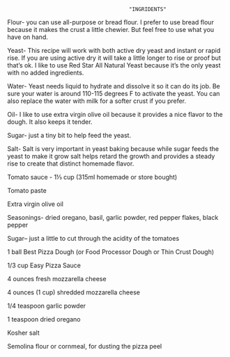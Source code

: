 
                                           "INGRIDENTS"


Flour- you can use all-purpose or bread flour. I prefer to use bread flour because it makes the crust a little chewier. But feel free to use what you have on hand.

Yeast- This recipe will work with both active dry yeast and instant or rapid rise. If you are using active dry it will take a little longer to rise or proof but that’s ok. I like to use Red Star All Natural Yeast because it’s the only yeast with no added ingredients.

Water- Yeast needs liquid to hydrate and dissolve it so it can do its job. Be sure your water is around 110-115 degrees F to activate the yeast. You can also replace the water with milk for a softer crust if you prefer.

Oil- I like to use extra virgin olive oil because it provides a nice flavor to the dough. It also keeps it tender.

Sugar- just a tiny bit to help feed the yeast.

Salt- Salt is very important in yeast baking because while sugar feeds the yeast to make it grow salt helps retard the growth and provides a steady rise to create that distinct homemade flavor.

Tomato sauce - 1⅓ cup (315ml homemade or store bought)

Tomato paste

Extra virgin olive oil

Seasonings- dried oregano, basil, garlic powder, red pepper flakes, black pepper

Sugar– just a little to cut through the acidity of the tomatoes

1 ball Best Pizza Dough (or Food Processor Dough or Thin Crust Dough)

1/3 cup Easy Pizza Sauce

4 ounces fresh mozzarella cheese

4 ounces (1 cup) shredded mozzarella cheese

1/4 teaspoon garlic powder


1 teaspoon dried oregano

Kosher salt

Semolina flour or cornmeal, for dusting the pizza peel